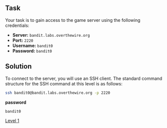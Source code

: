 

## Task

Your task is to gain access to the game server using the following credentials:

- **Server:** `bandit.labs.overthewire.org`
- **Port:** `2220`
- **Username:** `bandit0`
- **Password:** `bandit0`

## Solution

To connect to the server, you will use an SSH client. The standard command structure for the SSH command at this level is as follows:

```bash
ssh bandit0@bandit.labs.overthewire.org -p 2220
```
**password**
```bash
bandit0
```
[Level 1](Level%201.md)





